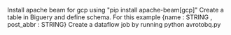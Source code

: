 Install apache beam for gcp using "pip install apache-beam[gcp]"
Create a table in Biguery and define schema. For this example {name : STRING , post_abbr : STRING}
Create a dataflow job by running python avrotobq.py
